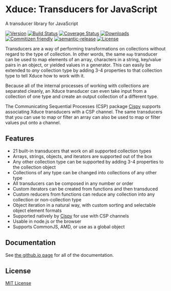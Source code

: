 # Xduce: Transducers for JavaScript

A transducer library for JavaScript

[![Version](https://img.shields.io/npm/v/xduce.svg)](https://www.npmjs.com/package/xduce)
[![Build Status](https://img.shields.io/travis/Barandis/xduce/master.svg)](https://travis-ci.org/Barandis/xduce)
[![Coverage Status](https://img.shields.io/coveralls/Barandis/xduce/master.svg)](https://coveralls.io/github/Barandis/xduce)
[![Downloads](https://img.shields.io/npm/dm/xduce.svg)](http://npm-stats.com/~packages/xduce)
[![Commitizen friendly](https://img.shields.io/badge/commitizen-friendly-brightgreen.svg)](http://commitizen.github.io/cz-cli/)
[![semantic-release](https://img.shields.io/badge/%20%20%F0%9F%93%A6%F0%9F%9A%80-semantic--release-e10079.svg)](https://github.com/semantic-release/semantic-release)
[![License](https://img.shields.io/github/license/Barandis/xduce.svg)](https://opensource.org/licenses/MIT)

Transducers are a way of performing transformations on collections without regard to the type of collection. In other
words, the same `map` transducer can be used to map elements of an array, characters in a string, key/value pairs in
an object, or yielded values in a generator. This can easily be extended to *any* collection type by adding 3-4
properties to that collection type to tell Xduce how to work with it.

Because all of the internal processes of working with collections are separated cleanly, an Xduce transducer can even
take input from a collection of one type and create an output collection of a different type.

The Communicating Sequential Processes (CSP) package [Cispy](https://barandis.github.io/cispy) supports associating
Xduce transducers with a CSP channel. The same transducers that you can use to map or filter an array can also be used
to map or filter values put onto a channel.

## Features

 - 21 built-in transducers that work on all supported collection types
 - Arrays, strings, objects, and iterators are supported out of the box
 - Any other collection type can be supported by adding 3-4 properties to the collection object
 - Collections of any type can be changed into collections of any other type
 - All transducers can be composed in any number or order
 - Custom iterators can be created from functions and then transduced
 - Custom reducers from functions can reduce any collection into any collection or non-collection type
 - Object iteration in a natural way, with custom sorting and selectable object element formats
 - Supported natively by [Cispy](https://barandis.github.io/cispy) for use with CSP channels
 - Usable in node.js or the browser
 - Supports CommonJS, AMD, or use as a global object

## Documentation

See [the github.io page](https://barandis.github.io/xduce) for all of the documentation.

## License

[MIT License](hhttps://opensource.org/licenses/MIT)
